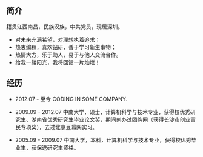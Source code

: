 ## 简介

籍贯江西南昌，民族汉族，中共党员，现居深圳。
+ 对未来充满希望，对理想执着追求；
+ 热衷编程，喜欢钻研，善于学习新生事物；
+ 热情大方，乐于助人，易于与他人交流合作。
+ 给我一缕阳光，我将回馈一片灿烂！

## 经历

+ 2012.07 - 至今 CODING IN SOME COMPANY.

+ 2009.09 - 2012.07 中南大学，硕士，计算机科学与技术专业，获得校优秀研究生、湖南省优秀研究生毕业论文奖，期间创办过团购网（获得长沙市创业富民专项奖），去过北京豆瓣网实习。

+ 2005.09 - 2009.07 中南大学，本科，计算机科学与技术专业，获得校优秀毕业生，获保送研究生资格。


